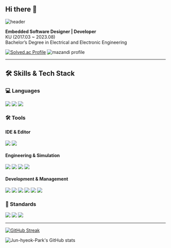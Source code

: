 ## Hi there 👋

<!--
**Jun-hyeok-Park/Jun-hyeok-Park** is a ✨ _special_ ✨ repository because its `README.md` (this file) appears on your GitHub profile.

Here are some ideas to get you started:

- 🔭 I’m currently working on ...
- 🌱 I’m currently learning ...
- 👯 I’m looking to collaborate on ...
- 🤔 I’m looking for help with ...
- 💬 Ask me about ...
- 📫 How to reach me: ...
- 😄 Pronouns: ...
- ⚡ Fun fact: ...
-->

![header](https://capsule-render.vercel.app/api?type=waving&color=gradient&customColorList=10&height=200&section=header&text=JUNHYEOK's%20GITHUB&fontSize=50&animation=twinkling&fontAlign=68&fontAlignY=36)


**Embedded Software Designer | Developer**  
KU (2017.03 ~ 2023.08)  
Bachelor’s Degree in Electrical and Electronic Engineering

[![Solved.ac Profile](http://mazassumnida.wtf/api/v2/generate_badge?boj=wnsgur07)](https://solved.ac/ce_won/)
![mazandi profile](http://mazandi.herokuapp.com/api?handle=wnsgur07&theme=dark)

---

## 🛠️ Skills & Tech Stack

### 💻 Languages
<img src="https://img.shields.io/badge/c-A8B9CC.svg?style=for-the-badge&logo=c&logoColor=white"> 
<img src="https://img.shields.io/badge/c++-00599C.svg?style=for-the-badge&logo=cplusplus&logoColor=white"> 
<img src="https://img.shields.io/badge/python-3776AB.svg?style=for-the-badge&logo=python&logoColor=white">

### 🛠️ Tools
#### IDE & Editor
<img src="https://img.shields.io/badge/visual studio code-%23007ACC.svg?style=for-the-badge&logo=visualstudiocode&logoColor=white">
<img src="https://img.shields.io/badge/visual studio-%235C2D91.svg?style=for-the-badge&logo=visualstudio&logoColor=white">

#### Engineering & Simulation
<img src="https://img.shields.io/badge/matlab-%230076A8.svg?style=for-the-badge&logo=matlab&logoColor=white">
<img src="https://img.shields.io/badge/simulink-%230076A8.svg?style=for-the-badge&logo=matlab&logoColor=white">
<img src="https://img.shields.io/badge/canoe-004E8A.svg?style=for-the-badge&logoColor=white">
<img src="https://img.shields.io/badge/aurix-555555.svg?style=for-the-badge&logoColor=white">

#### Development & Management
<img src="https://img.shields.io/badge/gcc-%23A4261D.svg?style=for-the-badge&logo=gnu&logoColor=white">
<img src="https://img.shields.io/badge/git-%23F05032.svg?style=for-the-badge&logo=git&logoColor=white">
<img src="https://img.shields.io/badge/github-%23181717.svg?style=for-the-badge&logo=github&logoColor=white">
<img src="https://img.shields.io/badge/jira-%230052CC.svg?style=for-the-badge&logo=jira&logoColor=white">
<img src="https://img.shields.io/badge/confluence-%23172B4D.svg?style=for-the-badge&logo=confluence&logoColor=white">
<img src="https://img.shields.io/badge/googletest-%234285F4.svg?style=for-the-badge&logo=google&logoColor=white">

### 📜 Standards
<img src="https://img.shields.io/badge/autosar-555555.svg?style=for-the-badge&logoColor=white">
<img src="https://img.shields.io/badge/a--spice-555555.svg?style=for-the-badge&logoColor=white">
<img src="https://img.shields.io/badge/iso--26262-555555.svg?style=for-the-badge&logoColor=white">

---

[![GitHub Streak](https://streak-stats.demolab.com/?user=Jun-hyeok-Park&theme=dracula)](https://git.io/streak-stats)

![Jun-hyeok-Park's GitHub stats](https://github-readme-stats.vercel.app/api?username=Jun-hyeok-Park&show_icons=true&theme=dracula)
